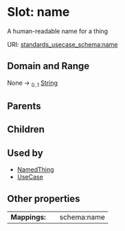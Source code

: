 
# Slot: name


A human-readable name for a thing

URI: [standards_usecase_schema:name](https://w3id.org/bridge2ai/standards-usecase-schema/name)


## Domain and Range

None &#8594;  <sub>0..1</sub> [String](types/String.md)

## Parents


## Children


## Used by

 * [NamedThing](NamedThing.md)
 * [UseCase](UseCase.md)

## Other properties

|  |  |  |
| --- | --- | --- |
| **Mappings:** | | schema:name |

